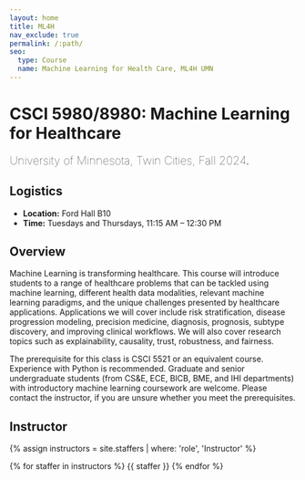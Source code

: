 ```yaml
---
layout: home
title: ML4H
nav_exclude: true
permalink: /:path/
seo:
  type: Course
  name: Machine Learning for Health Care, ML4H UMN
---
```


# CSCI 5980/8980: Machine Learning for Healthcare 
<span style="font-weight: lighter; font-size: 20px">University of Minnesota, Twin Cities, Fall 2024</span>.

## Logistics

  <ul>
        <li><strong>Location:</strong> 	Ford Hall B10</li>
        <li><strong>Time:</strong> Tuesdays and Thursdays, 11:15 AM – 12:30 PM</li>
  </ul>


## Overview

Machine Learning is transforming healthcare. This course will introduce students to a range of healthcare problems that can be tackled using machine learning, different health data modalities, relevant machine learning paradigms, and the unique challenges presented by healthcare applications. Applications we will cover include risk stratification, disease progression modeling, precision medicine, diagnosis, prognosis, subtype discovery, and improving clinical workflows. We will also cover research topics such as explainability, causality, trust, robustness, and fairness.

The prerequisite for this class is CSCI 5521 or an equivalent course. Experience with Python is recommended. Graduate and senior undergraduate students (from CS&E, ECE, BICB, BME, and IHI departments) with introductory machine learning coursework are welcome. Please contact the instructor, if you are unsure whether you meet the prerequisites.


## Instructor

<div>

{% assign instructors = site.staffers | where: 'role', 'Instructor' %}
<div class="role">
  {% for staffer in instructors %}
  {{ staffer }}
  {% endfor %}

</div>

